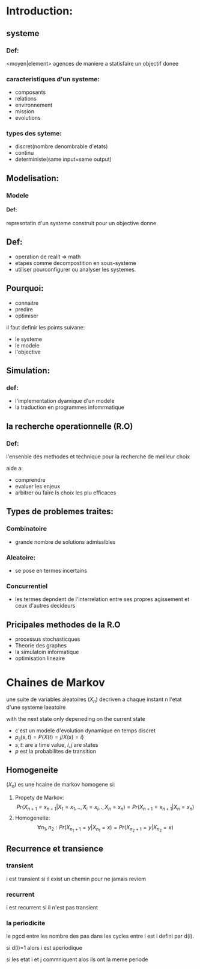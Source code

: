 # Introduction:
## systeme
### Def:
\<moyen\|element\> agences de maniere a statisfaire un objectif donee
### caracteristiques d'un systeme:
- composants
- relations
- environnement
- mission
- evolutions
### types des syteme:

- discret(nombre denombrable d'etats)
- continu
- deterministe(same input=same output)
## Modelisation:
### Modele
#### Def:
represntatin d'un systeme construit pour un objective donne
## Def:

- operation de realit => math
- etapes comme decompostition en sous-systeme
- utiliser pourconfigurer ou analyser les systemes.
## Pourquoi:

- connaitre 
- predire 
- optimiser

il faut definir les points suivane:
- le systeme
- le modele
- l'objective
## Simulation:
### def:

- l'implementation dyamique d'un modele
- la traduction en programmes infomrmatique
## la recherche operationnelle (R.O)
### Def:
l'ensenble des methodes et technique pour la recherche de meilleur choix

aide a:
- comprendre 
- evaluer les enjeux
- arbitrer ou faire ls choix les plu efficaces
## Types de problemes traites:
### Combinatoire
- grande nombre de solutions admissibles
### Aleatoire:
- se pose en termes incertains
### Concurrentiel
- les termes depndent de l'interrelation entre ses propres agissement 
et ceux  d'autres decideurs
## Pricipales methodes de la R.O
- processus stochasticques
- Theorie des graphes
- la simulatoin informatique
- optimisation lineaire

# Chaines de Markov
une suite de variables aleatoires $(X_n)$
decriven  a chaque instant n l'etat d'une systeme laeatoire


with the next state only depeneding on the current state

- c'est un modele d'evolution dynamique en temps discret
- $p_{ij}(s,t)=P\{X(t)=j/X(s)=i\}$
- $s,t$: are a time value, $i,j$ are states
- $p$ est la probabilites de transition
## Homogeneite
$(X_n)$ es une hcaine de markov homogene si:

1. Propety de Markov:
$$
Pr(X_{n+1}=x_{n+1}|X_1=x_1,..,X_i=x_i,.,X_n=x_n)=
Pr(X_{n+1}=x_{n+1}|X_n=x_n)
$$
2. Homogeneite: 
$$
\forall n_1,n_2:Pr(X_{n_1+1}=y|X_{n_1}=x)=Pr(X_{n_2+1}=y|X_{n_2}=x)
$$
## Recurrence et transience
### transient
 i est transient si il exist un chemin pour ne jamais reviem
### recurrent
 i est recurrent si il n'est pas transient
### la periodicite 
le pgcd entre les nombre des pas dans les cycles entre i est i
defini par d(i).

si d(i)=1 alors i est aperiodique

si les etat i et j commniquent alos ils ont la meme periode


